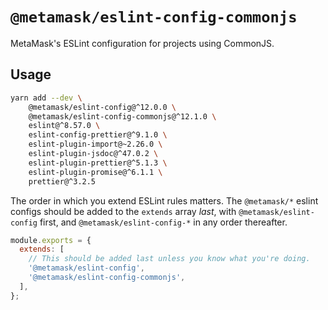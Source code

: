 # `@metamask/eslint-config-commonjs`

MetaMask's ESLint configuration for projects using CommonJS.

## Usage

```bash
yarn add --dev \
    @metamask/eslint-config@^12.0.0 \
    @metamask/eslint-config-commonjs@^12.1.0 \
    eslint@^8.57.0 \
    eslint-config-prettier@^9.1.0 \
    eslint-plugin-import@~2.26.0 \
    eslint-plugin-jsdoc@^47.0.2 \
    eslint-plugin-prettier@^5.1.3 \
    eslint-plugin-promise@^6.1.1 \
    prettier@^3.2.5
```

The order in which you extend ESLint rules matters.
The `@metamask/*` eslint configs should be added to the `extends` array _last_,
with `@metamask/eslint-config` first, and `@metamask/eslint-config-*` in any
order thereafter.

```js
module.exports = {
  extends: [
    // This should be added last unless you know what you're doing.
    '@metamask/eslint-config',
    '@metamask/eslint-config-commonjs',
  ],
};
```
